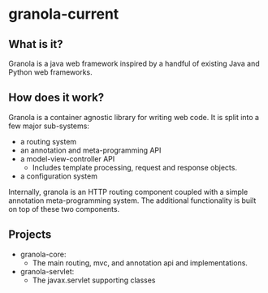 # granola-current #

## What is it? ##

Granola is a java web framework inspired by a handful of existing Java and Python web frameworks.

## How does it work? ##

Granola is a container agnostic library for writing web code. It is split into a few major sub-systems: 

  * a routing system
  * an annotation and meta-programming API
  * a model-view-controller API
    * Includes template processing, request and response objects. 
  * a configuration system

Internally, granola is an HTTP routing component coupled with a simple annotation meta-programming system.
The additional functionality is built on top of these two components.


## Projects ##

  * granola-core:
    * The main routing, mvc, and annotation api and implementations.
  * granola-servlet:
    * The javax.servlet supporting classes
